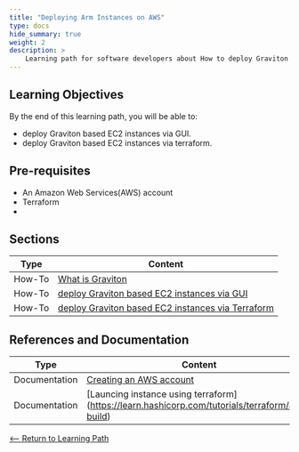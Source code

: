 ```yaml
---
title: "Deploying Arm Instances on AWS" 
type: docs
hide_summary: true
weight: 2
description: >
    Learning path for software developers about How to deploy Graviton based EC2 instances via GUI and Terraform. 
---
```


## Learning Objectives 

By the end of this learning path, you will be able to:

* deploy Graviton based EC2 instances via GUI.
* deploy Graviton based EC2 instances via terraform.

## Pre-requisites

* An Amazon Web Services(AWS) account
* Terraform
* 

## Sections

|          Type | Content                       |
| ---           | ---                                 |
| How-To        | [What is Graviton](/content/en/cloud/aws/introduction.md)
| How-To        | [deploy Graviton based EC2 instances via GUI](/content/en/cloud/aws/gui.md) |
| How-To        | [deploy Graviton based EC2 instances via Terraform](/content/en/cloud/aws/terraform.md) |


## References and Documentation

| Type          | Content             |
| ---           | ---                 |
| Documentation | [Creating an AWS account](https://docs.aws.amazon.com/accounts/latest/reference/manage-acct-creating.html) |
| Documentation | [Launcing instance using terraform] (https://learn.hashicorp.com/tutorials/terraform/aws-build) |


[<-- Return to Learning Path](/content/en/cloud/aws/#sections)

